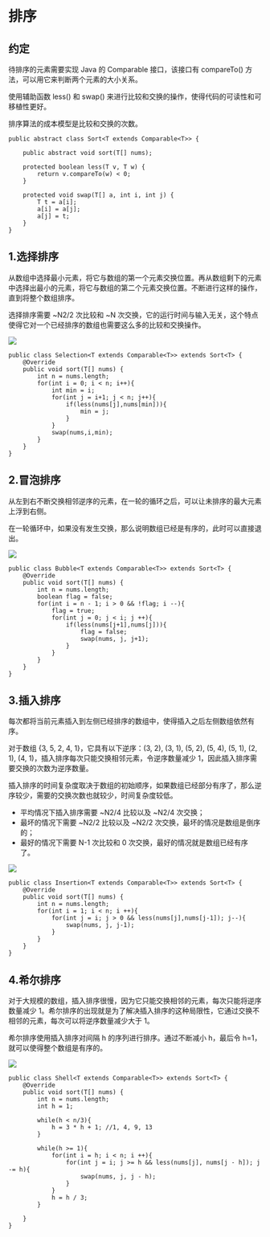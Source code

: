 # 排序 #

## 约定 ##

待排序的元素需要实现 Java 的 Comparable 接口，该接口有 compareTo() 方法，可以用它来判断两个元素的大小关系。

使用辅助函数 less() 和 swap() 来进行比较和交换的操作，使得代码的可读性和可移植性更好。

排序算法的成本模型是比较和交换的次数。

	public abstract class Sort<T extends Comparable<T>> {
	
	    public abstract void sort(T[] nums);
	
	    protected boolean less(T v, T w) {
	        return v.compareTo(w) < 0;
	    }
	
	    protected void swap(T[] a, int i, int j) {
	        T t = a[i];
	        a[i] = a[j];
	        a[j] = t;
	    }
	}

## 1.选择排序

从数组中选择最小元素，将它与数组的第一个元素交换位置。再从数组剩下的元素中选择出最小的元素，将它与数组的第二个元素交换位置。不断进行这样的操作，直到将整个数组排序。

选择排序需要 ~N2/2 次比较和 ~N 次交换，它的运行时间与输入无关，这个特点使得它对一个已经排序的数组也需要这么多的比较和交换操作。

![](https://cs-notes-1256109796.cos.ap-guangzhou.myqcloud.com/bc6be2d0-ed5e-4def-89e5-3ada9afa811a.gif)

	public class Selection<T extends Comparable<T>> extends Sort<T> {
	    @Override
	    public void sort(T[] nums) {
	        int n = nums.length;
	        for(int i = 0; i < n; i++){
	            int min = i;
	            for(int j = i+1; j < n; j++){
	                if(less(nums[j],nums[min])){
	                    min = j;
	                }
	            }
	            swap(nums,i,min);
	        }
	    }
	}

## 2.冒泡排序 ##
从左到右不断交换相邻逆序的元素，在一轮的循环之后，可以让未排序的最大元素上浮到右侧。

在一轮循环中，如果没有发生交换，那么说明数组已经是有序的，此时可以直接退出。

![](https://cs-notes-1256109796.cos.ap-guangzhou.myqcloud.com/0f8d178b-52d8-491b-9dfd-41e05a952578.gif)

	public class Bubble<T extends Comparable<T>> extends Sort<T> {
	    @Override
	    public void sort(T[] nums) {
	        int n = nums.length;
	        boolean flag = false;
	        for(int i = n - 1; i > 0 && !flag; i --){
	            flag = true;
	            for(int j = 0; j < i; j ++){
	                if(less(nums[j+1],nums[j])){
	                    flag = false;
	                    swap(nums, j, j+1);
	                }
	            }
	        }
	    }
	}

## 3.插入排序

每次都将当前元素插入到左侧已经排序的数组中，使得插入之后左侧数组依然有序。

对于数组 {3, 5, 2, 4, 1}，它具有以下逆序：(3, 2), (3, 1), (5, 2), (5, 4), (5, 1), (2, 1), (4, 1)，插入排序每次只能交换相邻元素，令逆序数量减少 1，因此插入排序需要交换的次数为逆序数量。

插入排序的时间复杂度取决于数组的初始顺序，如果数组已经部分有序了，那么逆序较少，需要的交换次数也就较少，时间复杂度较低。

- 平均情况下插入排序需要 ~N2/4 比较以及 ~N2/4 次交换；
- 最坏的情况下需要 ~N2/2 比较以及 ~N2/2 次交换，最坏的情况是数组是倒序的；
- 最好的情况下需要 N-1 次比较和 0 次交换，最好的情况就是数组已经有序了。

![](https://cs-notes-1256109796.cos.ap-guangzhou.myqcloud.com/35253fa4-f60a-4e3b-aaec-8fc835aabdac.gif)

	public class Insertion<T extends Comparable<T>> extends Sort<T> {
	    @Override
	    public void sort(T[] nums) {
	        int n = nums.length;
	        for(int i = 1; i < n; i ++){
	            for(int j = i; j > 0 && less(nums[j],nums[j-1]); j--){
	                swap(nums, j, j-1);
	            }
	        }
	    }
	}

## 4.希尔排序

对于大规模的数组，插入排序很慢，因为它只能交换相邻的元素，每次只能将逆序数量减少 1。希尔排序的出现就是为了解决插入排序的这种局限性，它通过交换不相邻的元素，每次可以将逆序数量减少大于 1。

希尔排序使用插入排序对间隔 h 的序列进行排序。通过不断减小 h，最后令 h=1，就可以使得整个数组是有序的。

![](https://cs-notes-1256109796.cos.ap-guangzhou.myqcloud.com/7818c574-97a8-48db-8e62-8bfb030b02ba.png)

	public class Shell<T extends Comparable<T>> extends Sort<T> {
	    @Override
	    public void sort(T[] nums) {
	        int n = nums.length;
	        int h = 1;
	
	        while(h < n/3){
	            h = 3 * h + 1; //1, 4, 9, 13 
	        }
	
	        while(h >= 1){
	            for(int i = h; i < n; i ++){
	                for(int j = i; j >= h && less(nums[j], nums[j - h]); j -= h){
	                    swap(nums, j, j - h);
	                }
	            }
	            h = h / 3;
	        }
	
	    }
	}